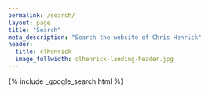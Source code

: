 ```yaml
---
permalink: /search/
layout: page
title: "Search"
meta_description: "Search the website of Chris Henrick"
header:
  title: clhenrick
  image_fullwidth: clhenrick-landing-header.jpg
---
```


{% include _google_search.html %}

